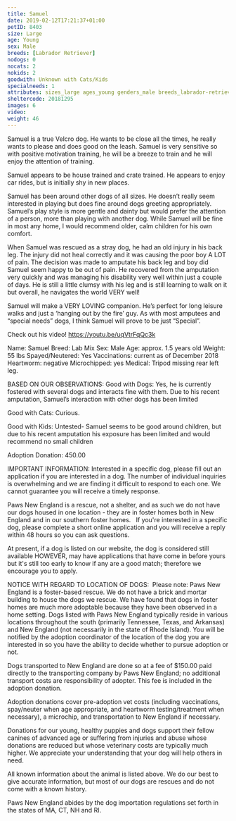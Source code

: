 ```yaml
---
title: Samuel
date: 2019-02-12T17:21:37+01:00
petID: 8403
size: Large
age: Young
sex: Male
breeds: [Labrador Retriever]
nodogs: 0
nocats: 2
nokids: 2
goodwith: Unknown with Cats/Kids
specialneeds: 1
attributes: sizes_large ages_young genders_male breeds_labrador-retriever options_special-needs
sheltercode: 20181295
images: 6
video: 
weight: 46
---
```


Samuel is a true Velcro dog.  He wants to be close all the times, he really wants to please and does good on the leash.  Samuel is very sensitive so with positive motivation training, he will be a breeze to train and he will enjoy the attention of training. 

Samuel appears to be house trained and crate trained.  He appears to enjoy car rides, but is initially shy in new places.

Samuel has been around other dogs of all sizes. He doesn&#8217;t really seem interested in playing but does fine around dogs greeting appropriately.   Samuel&#8217;s play style is more gentle and dainty but would prefer the attention of a person, more than playing with another dog.  While Samuel will be fine in most any home, I would recommend older, calm children for his own comfort. 

When Samuel was rescued as a stray dog, he had an old injury in his back leg. The injury did not heal correctly and it was causing the poor boy A LOT of pain. The decision was made to amputate his back leg and boy did Samuel seem happy to be out of pain. He recovered from the amputation very quickly and was managing his disability very well within just a couple of days. He is still a little clumsy with his leg and is still learning to walk on it but overall, he navigates the world VERY well!  

Samuel will make a VERY LOVING companion.  He&#8217;s perfect for long leisure walks and just a &#8216;hanging out by the fire&#8217; guy.  As with most amputees and &#8220;special needs&#8221; dogs, I think Samuel will prove to be just &#8220;Special&#8221;.   

Check out his video!
https://youtu.be/uqVtrFqQc3k
 

Name: Samuel
Breed: Lab Mix
Sex: Male
Age: approx. 1.5 years old 
Weight:  55 lbs
Spayed/Neutered: Yes
Vaccinations: current as of December 2018
Heartworm: negative
Microchipped: yes
Medical: Tripod missing rear left leg.


BASED ON OUR OBSERVATIONS:
Good with Dogs: Yes, he is currently fostered with several dogs and interacts fine with them.  Due to his recent amputation, Samuel&#8217;s interaction with other dogs has been limited

Good with Cats: Curious.  

Good with Kids: Untested- Samuel seems to be good around children, but due to his recent amputation his exposure has been limited and would recommend no small children



Adoption Donation: 450.00



IMPORTANT INFORMATION:
Interested in a specific dog, please fill out an application if you are interested in a dog. The number of individual inquiries is overwhelming and we are finding it difficult to respond to each one. We cannot guarantee you will receive a timely response.

Paws New England is a rescue, not a shelter, and as such we do not have our dogs housed in one location - they are in foster homes both in New England and in our southern foster homes. &#160; If you're interested in a specific dog, please complete a short online application and you will receive a reply within 48 hours so you can ask questions.

At present, if a dog is listed on our website, the dog is considered still available HOWEVER, may have applications that have come in before yours but it's still too early to know if any are a good match; therefore we encourage you to apply.


NOTICE WITH REGARD TO LOCATION OF DOGS: &#160;Please note: Paws New England is a foster-based rescue. We do not have a brick and mortar building to house the dogs we rescue. We have found that dogs in foster homes are much more adoptable because they have been observed in a home setting. Dogs listed with Paws New England typically reside in various locations throughout the south (primarily Tennessee, Texas, and Arkansas) and New England (not necessarily in the state of Rhode Island). You will be notified by the adoption coordinator of the location of the dog you are interested in so you have the ability to decide whether to pursue adoption or not.

Dogs transported to New England are done so at a fee of $150.00 paid directly to the transporting company by Paws New England; no additional transport costs are responsibility of adopter. This fee is included in the adoption donation.

Adoption donations cover pre-adoption vet costs (including vaccinations, spay/neuter when age appropriate, and heartworm testing/treatment when necessary), a microchip, and transportation to New England if necessary.

Donations for our young, healthy puppies and dogs support their fellow canines of advanced age or suffering from injuries and abuse whose donations are reduced but whose veterinary costs are typically much higher. We appreciate your understanding that your dog will help others in need.

All known information about the animal is listed above. We do our best to give accurate information, but most of our dogs are rescues and do not come with a known history.

Paws New England abides by the dog importation regulations set forth in the states of MA, CT, NH and RI.